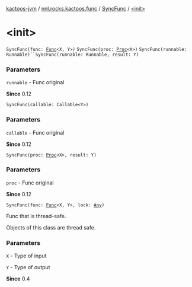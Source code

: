 [kactoos-jvm](../../index.md) / [nnl.rocks.kactoos.func](../index.md) / [SyncFunc](index.md) / [&lt;init&gt;](.)

# &lt;init&gt;

`SyncFunc(func: `[`Func`](../../nnl.rocks.kactoos/-func/index.md)`<X, Y>)`
`SyncFunc(proc: `[`Proc`](../../nnl.rocks.kactoos/-proc/index.md)`<X>)`
`SyncFunc(runnable: Runnable)``SyncFunc(runnable: Runnable, result: Y)`

### Parameters

`runnable` - Func original

**Since**
0.12

`SyncFunc(callable: Callable<Y>)`

### Parameters

`callable` - Func original

**Since**
0.12

`SyncFunc(proc: `[`Proc`](../../nnl.rocks.kactoos/-proc/index.md)`<X>, result: Y)`

### Parameters

`proc` - Func original

**Since**
0.12

`SyncFunc(func: `[`Func`](../../nnl.rocks.kactoos/-func/index.md)`<X, Y>, lock: `[`Any`](https://kotlinlang.org/api/latest/jvm/stdlib/kotlin/-any/index.html)`)`

Func that is thread-safe.

Objects of this class are thread safe.

### Parameters

`X` - Type of input

`Y` - Type of output

**Since**
0.4

